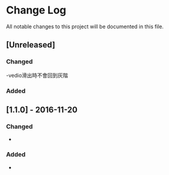 
# Change Log
All notable changes to this project will be documented in this file.



## [Unreleased]

### Changed
-vedio滑出時不會回到灰階

### Added



## [1.1.0] - 2016-11-20
### Changed
- 

### Added
- 

